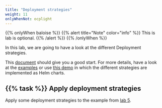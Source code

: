 ```yaml
---
title: "Deployment strategies"
weight: 11
onlyWhenNot: ocplight
---
```


{{% onlyWhen baloise %}}
{{% alert title="Note" color="info" %}}
This is lab is optional.
{{% /alert %}}
{{% /onlyWhen %}}

In this lab, we are going to have a look at the different Deployment strategies.

This [document](https://www.cncf.io/wp-content/uploads/2018/03/CNCF-Presentation-Template-K8s-Deployment.pdf) should give you a good start. For more details, have a look at the [examples](https://github.com/ContainerSolutions/k8s-deployment-strategies) or use [this demo](https://github.com/acend/deployment-strategies-demo) in which the different strategies are implemented as Helm charts.


## {{% task %}} Apply deployment strategies

Apply some deployment strategies to the example from [lab 5](../05).

